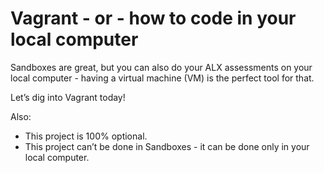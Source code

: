 # Vagrant - or - how to code in your local computer

Sandboxes are great, but you can also do your ALX assessments on your local computer - having a virtual machine (VM) is the perfect tool for that.

Let’s dig into Vagrant today!

Also:

* This project is 100% optional.
* This project can’t be done in Sandboxes - it can be done only in your local computer.
